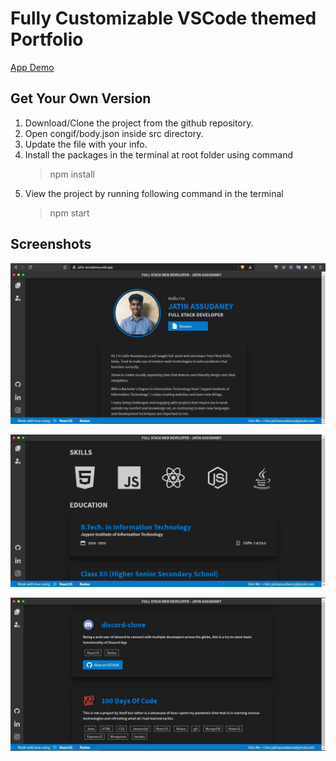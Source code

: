 # Fully Customizable VSCode themed Portfolio

[App Demo](https://jatin-assudaney.web.app/)

## Get Your Own Version

1. Download/Clone the project from the github repository.
2. Open congif/body.json inside src directory.
3. Update the file with your info.
4. Install the packages in the terminal at root folder using command
   > npm install
5. View the project by running following command in the terminal
   > npm start

## Screenshots

![home-page](https://github.com/JatinAssudaney/portfolio/blob/master/assets/home.JPG?raw=true)

![skills-page](https://github.com/JatinAssudaney/portfolio/blob/master/assets/skills.JPG?raw=true)

![projects-page](https://github.com/JatinAssudaney/portfolio/blob/master/assets/projects.JPG?raw=true)
